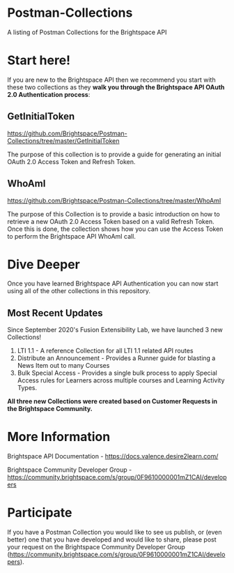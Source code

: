 # Postman-Collections
A listing of Postman Collections for the Brightspace API

# Start here!
If you are new to the Brightspace API then we recommend you start with these two collections as they **walk you through the Brightspace API OAuth 2.0 Authentication process**:

## GetInitialToken

https://github.com/Brightspace/Postman-Collections/tree/master/GetInitialToken

The purpose of this collection is to provide a guide for generating an initial OAuth 2.0 Access Token and Refresh Token.

## WhoAmI

https://github.com/Brightspace/Postman-Collections/tree/master/WhoAmI

The purpose of this Collection is to provide a basic introduction on how to retrieve a new OAuth 2.0 Access Token based on a valid Refresh Token. Once this is done, the collection shows how you can use the Access Token to perform the Brightspace API WhoAmI call.

# Dive Deeper
Once you have learned Brightspace API Authentication you can now start using all of the other collections in this repository.

## Most Recent Updates

Since September 2020's Fusion Extensibility Lab, we have launched 3 new Collections!
1. LTI 1.1 - A reference Collection for all LTI 1.1 related API routes
2. Distribute an Announcement - Provides a Runner guide for blasting a News Item out to many Courses
3. Bulk Special Access - Provides a single bulk process to apply Special Access rules for Learners across multiple courses and Learning Activity Types.

**All three new Collections were created based on Customer Requests in the Brightspace Community.**

# More Information

Brightspace API Documentation - https://docs.valence.desire2learn.com/

Brightspace Community Developer Group - https://community.brightspace.com/s/group/0F9610000001mZ1CAI/developers

# Participate

If you have a Postman Collection you would like to see us publish, or (even better) one that you have developed and would like to share, please post your request on the Brightspace Community Developer Group (https://community.brightspace.com/s/group/0F9610000001mZ1CAI/developers).
